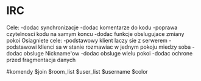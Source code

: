 # IRC
Cele:
-dodac synchronizacje
-dodac komentarze do kodu
-poprawa czytelnosci kodu na samym koncu
-dodac funkcje obslugujace zmiany pokoi
Osiagniete cele:
-podstawowy klient laczy sie z serwerem
-podstawowi klienci sa w stanie rozmawiac w jednym pokoju miedzy soba
-dodac obsluge Nickname'ow
-dodac obsluge wielu pokoi
-dodac ochrone przed fragmentacja danych


#komendy
$join
$room_list
$user_list
$username
$color